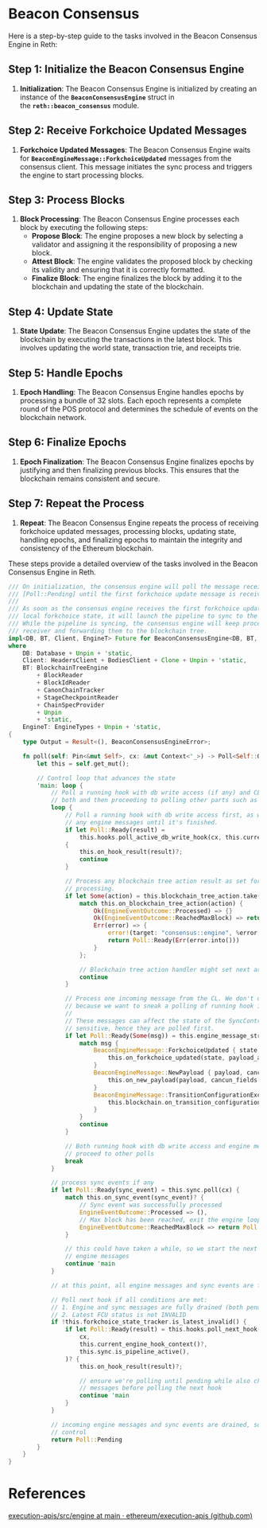 # Beacon Consensus

Here is a step-by-step guide to the tasks involved in the Beacon Consensus Engine in Reth:

## **Step 1: Initialize the Beacon Consensus Engine**

1. **Initialization**: The Beacon Consensus Engine is initialized by creating an instance of the **`BeaconConsensusEngine`** struct in the **`reth::beacon_consensus`** module.

## **Step 2: Receive Forkchoice Updated Messages**

1. **Forkchoice Updated Messages**: The Beacon Consensus Engine waits for **`BeaconEngineMessage::ForkchoiceUpdated`** messages from the consensus client. This message initiates the sync process and triggers the engine to start processing blocks.

## **Step 3: Process Blocks**

1. **Block Processing**: The Beacon Consensus Engine processes each block by executing the following steps:
    - **Propose Block**: The engine proposes a new block by selecting a validator and assigning it the responsibility of proposing a new block.
    - **Attest Block**: The engine validates the proposed block by checking its validity and ensuring that it is correctly formatted.
    - **Finalize Block**: The engine finalizes the block by adding it to the blockchain and updating the state of the blockchain.

## **Step 4: Update State**

1. **State Update**: The Beacon Consensus Engine updates the state of the blockchain by executing the transactions in the latest block. This involves updating the world state, transaction trie, and receipts trie.

## **Step 5: Handle Epochs**

1. **Epoch Handling**: The Beacon Consensus Engine handles epochs by processing a bundle of 32 slots. Each epoch represents a complete round of the POS protocol and determines the schedule of events on the blockchain network.

## **Step 6: Finalize Epochs**

1. **Epoch Finalization**: The Beacon Consensus Engine finalizes epochs by justifying and then finalizing previous blocks. This ensures that the blockchain remains consistent and secure.

## **Step 7: Repeat the Process**

1. **Repeat**: The Beacon Consensus Engine repeats the process of receiving forkchoice updated messages, processing blocks, updating state, handling epochs, and finalizing epochs to maintain the integrity and consistency of the Ethereum blockchain.

These steps provide a detailed overview of the tasks involved in the Beacon Consensus Engine in Reth.

```rust
/// On initialization, the consensus engine will poll the message receiver and return
/// [Poll::Pending] until the first forkchoice update message is received.
///
/// As soon as the consensus engine receives the first forkchoice updated message and updates the
/// local forkchoice state, it will launch the pipeline to sync to the head hash.
/// While the pipeline is syncing, the consensus engine will keep processing messages from the
/// receiver and forwarding them to the blockchain tree.
impl<DB, BT, Client, EngineT> Future for BeaconConsensusEngine<DB, BT, Client, EngineT>
where
    DB: Database + Unpin + 'static,
    Client: HeadersClient + BodiesClient + Clone + Unpin + 'static,
    BT: BlockchainTreeEngine
        + BlockReader
        + BlockIdReader
        + CanonChainTracker
        + StageCheckpointReader
        + ChainSpecProvider
        + Unpin
        + 'static,
    EngineT: EngineTypes + Unpin + 'static,
{
    type Output = Result<(), BeaconConsensusEngineError>;

    fn poll(self: Pin<&mut Self>, cx: &mut Context<'_>) -> Poll<Self::Output> {
        let this = self.get_mut();

        // Control loop that advances the state
        'main: loop {
            // Poll a running hook with db write access (if any) and CL messages first, draining
            // both and then proceeding to polling other parts such as SyncController and hooks.
            loop {
                // Poll a running hook with db write access first, as we will not be able to process
                // any engine messages until it's finished.
                if let Poll::Ready(result) =
                    this.hooks.poll_active_db_write_hook(cx, this.current_engine_hook_context()?)?
                {
                    this.on_hook_result(result)?;
                    continue
                }

                // Process any blockchain tree action result as set forth during engine message
                // processing.
                if let Some(action) = this.blockchain_tree_action.take() {
                    match this.on_blockchain_tree_action(action) {
                        Ok(EngineEventOutcome::Processed) => {}
                        Ok(EngineEventOutcome::ReachedMaxBlock) => return Poll::Ready(Ok(())),
                        Err(error) => {
                            error!(target: "consensus::engine", %error, "Encountered fatal error");
                            return Poll::Ready(Err(error.into()))
                        }
                    };

                    // Blockchain tree action handler might set next action to take.
                    continue
                }

                // Process one incoming message from the CL. We don't drain the messages right away,
                // because we want to sneak a polling of running hook in between them.
                //
                // These messages can affect the state of the SyncController and they're also time
                // sensitive, hence they are polled first.
                if let Poll::Ready(Some(msg)) = this.engine_message_stream.poll_next_unpin(cx) {
                    match msg {
                        BeaconEngineMessage::ForkchoiceUpdated { state, payload_attrs, tx } => {
                            this.on_forkchoice_updated(state, payload_attrs, tx);
                        }
                        BeaconEngineMessage::NewPayload { payload, cancun_fields, tx } => {
                            this.on_new_payload(payload, cancun_fields, tx);
                        }
                        BeaconEngineMessage::TransitionConfigurationExchanged => {
                            this.blockchain.on_transition_configuration_exchanged();
                        }
                    }
                    continue
                }

                // Both running hook with db write access and engine messages are pending,
                // proceed to other polls
                break
            }

            // process sync events if any
            if let Poll::Ready(sync_event) = this.sync.poll(cx) {
                match this.on_sync_event(sync_event)? {
                    // Sync event was successfully processed
                    EngineEventOutcome::Processed => (),
                    // Max block has been reached, exit the engine loop
                    EngineEventOutcome::ReachedMaxBlock => return Poll::Ready(Ok(())),
                }

                // this could have taken a while, so we start the next cycle to handle any new
                // engine messages
                continue 'main
            }

            // at this point, all engine messages and sync events are fully drained

            // Poll next hook if all conditions are met:
            // 1. Engine and sync messages are fully drained (both pending)
            // 2. Latest FCU status is not INVALID
            if !this.forkchoice_state_tracker.is_latest_invalid() {
                if let Poll::Ready(result) = this.hooks.poll_next_hook(
                    cx,
                    this.current_engine_hook_context()?,
                    this.sync.is_pipeline_active(),
                )? {
                    this.on_hook_result(result)?;

                    // ensure we're polling until pending while also checking for new engine
                    // messages before polling the next hook
                    continue 'main
                }
            }

            // incoming engine messages and sync events are drained, so we can yield back
            // control
            return Poll::Pending
        }
    }
}
```

# References

[execution-apis/src/engine at main · ethereum/execution-apis (github.com)](https://github.com/ethereum/execution-apis/tree/main/src/engine)